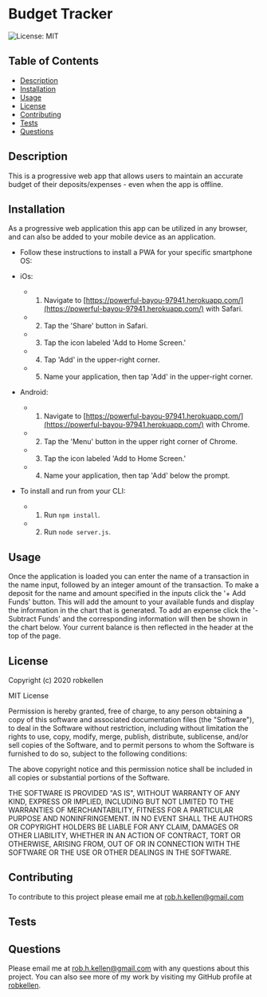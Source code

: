 
# Budget Tracker
![License: MIT](https://img.shields.io/badge/License-MIT-green.svg)
  
## Table of Contents
- [Description](#description)
- [Installation](#installation)
- [Usage](#usage)
- [License](#license)
- [Contributing](#contributing)
- [Tests](#tests)
- [Questions](#questions)
    
  
## Description
This is a progressive web app that allows users to maintain an accurate budget of their deposits/expenses - even when the app is offline.


## Installation 
As a progressive web application this app can be utilized in any browser, and can also be added to your mobile device as an application.  
* Follow these instructions to install a PWA for your specific smartphone OS:

* iOs:

  * 1. Navigate to [https://powerful-bayou-97941.herokuapp.com/](https://powerful-bayou-97941.herokuapp.com/) with Safari.

  * 2. Tap the 'Share' button in Safari.

  * 3. Tap the icon labeled 'Add to Home Screen.'

  * 4. Tap 'Add' in the upper-right corner.

  * 5. Name your application, then tap 'Add' in the upper-right corner.

* Android:

  * 1. Navigate to [https://powerful-bayou-97941.herokuapp.com/](https://powerful-bayou-97941.herokuapp.com/) with Chrome.

  * 2. Tap the 'Menu' button in the upper right corner of Chrome.

  * 3. Tap the icon labeled 'Add to Home Screen.'

  * 4. Name your application, then tap 'Add' below the prompt.

* To install and run from your CLI:

  * 1. Run `npm install`.

  * 2. Run `node server.js`.


## Usage
Once the application is loaded you can enter the name of a transaction in the name input, followed by an integer amount of the transaction.  To make a deposit for the name and amount specified in the inputs click the '+ Add Funds' button.  This will add the amount to your available funds and display the information in the chart that is generated.  To add an expense click the '- Subtract Funds' and the corresponding information will then be shown in the chart below.  Your current balance is then reflected in the header at the top of the page.


## License
Copyright (c) 2020 robkellen
  
MIT License
    
Permission is hereby granted, free of charge, to any person obtaining a copy of this software and associated documentation files (the "Software"), to deal in the Software without restriction, including without limitation the rights to use, copy, modify, merge, publish, distribute, sublicense, and/or sell copies of the Software, and to permit persons to whom the Software is furnished to do so, subject to the following conditions:
    
The above copyright notice and this permission notice shall be included in all copies or substantial portions of the Software.
  
THE SOFTWARE IS PROVIDED "AS IS", WITHOUT WARRANTY OF ANY KIND, EXPRESS OR IMPLIED, INCLUDING BUT NOT LIMITED TO THE WARRANTIES OF MERCHANTABILITY, FITNESS FOR A PARTICULAR PURPOSE AND NONINFRINGEMENT. IN NO EVENT SHALL THE AUTHORS OR COPYRIGHT HOLDERS BE LIABLE FOR ANY CLAIM, DAMAGES OR OTHER LIABILITY, WHETHER IN AN ACTION OF CONTRACT, TORT OR OTHERWISE, ARISING FROM, OUT OF OR IN CONNECTION WITH THE SOFTWARE OR THE USE OR OTHER DEALINGS IN THE SOFTWARE.

## Contributing
To contribute to this project please email me at rob.h.kellen@gmail.com

## Tests

  
## Questions
Please email me at rob.h.kellen@gmail.com with any questions about this project.  You can also see more of my work by visiting my GitHub profile at [robkellen](https://github.com{userName}).

